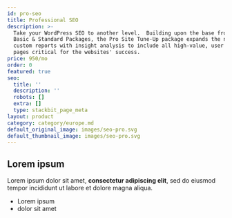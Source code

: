 ```yaml
---
id: pro-seo
title: Professional SEO
description: >-
  Take your WordPress SEO to another level.  Building upon the base from the
  Basic & Standard Packages, the Pro Site Tune-Up package expands the number of
  custom reports with insight analysis to include all high-value, user important
  pages critical for the websites' success.
price: 950/mo
order: 0
featured: true
seo:
  title: ''
  description: ''
  robots: []
  extra: []
  type: stackbit_page_meta
layout: product
category: category/europe.md
default_original_image: images/seo-pro.svg
default_thumbnail_image: images/seo-pro.svg
---
```

## Lorem ipsum

Lorem ipsum dolor sit amet, **consectetur adipiscing elit**, sed do eiusmod tempor incididunt ut labore et dolore magna aliqua.

- Lorem ipsum
- dolor sit amet